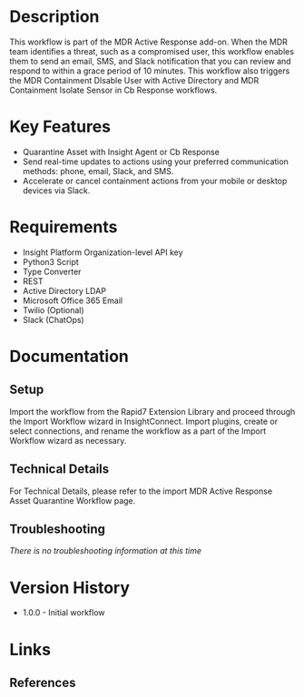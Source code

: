 # Description

This workflow is part of the MDR Active Response add-on. When the MDR team identifies a threat, such as a compromised user, this workflow enables them to send an email, SMS, and Slack notification that you can review and respond to within a grace period of 10 minutes. This workflow also triggers the MDR Containment DIsable User with Active Directory and MDR Containment Isolate Sensor in Cb Response workflows.

# Key Features

* Quarantine Asset with Insight Agent or Cb Response
* Send real-time updates to actions using your preferred communication methods: phone, email, Slack, and SMS.
* Accelerate or cancel containment actions from your mobile or desktop devices via Slack.


# Requirements

* Insight Platform Organization-level API key
* Python3 Script 
* Type Converter
* REST
* Active Directory LDAP
* Microsoft Office 365 Email 
* Twilio (Optional) 
* Slack (ChatOps)


# Documentation

## Setup

Import the workflow from the Rapid7 Extension Library and proceed through the Import Workflow wizard in InsightConnect. Import plugins, create or select connections, and rename the workflow as a part of the Import Workflow wizard as necessary.
 
## Technical Details

For Technical Details, please refer to the import MDR Active Response Asset Quarantine Workflow page.

## Troubleshooting

_There is no troubleshooting information at this time_

# Version History

* 1.0.0 - Initial workflow

# Links

## References
